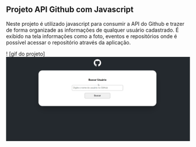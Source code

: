 ## Projeto API Github com Javascript

Neste projeto é utilizado javascript para consumir a API do Github e trazer de forma organizade as informações de qualquer usuário cadastrado. É exibido na tela informações como a foto, eventos e repositórios onde é possível acessar o repositório através da aplicação.

! [gif do projeto] <img src = "src/images/github_javascript.gif">